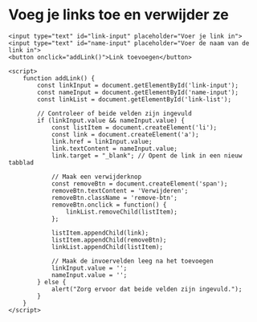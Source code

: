 <!DOCTYPE html>
<html lang="nl">
<head>
    <meta charset="UTF-8">
    <meta name="viewport" content="width=device-width, initial-scale=1.0">
    <title>Links Invoegen en Verwijderen</title>
    <style>
        /* Voeg wat eenvoudige stijlen toe voor betere leesbaarheid */
        ul {
            list-style-type: none;
            padding: 0;
        }
        li {
            margin: 10px 0;
        }
        .remove-btn {
            margin-left: 10px;
            color: red;
            cursor: pointer;
        }
    </style>
</head>
<body>
    <h1>Voeg je links toe en verwijder ze</h1>
    <ul id="link-list"></ul>

    <input type="text" id="link-input" placeholder="Voer je link in">
    <input type="text" id="name-input" placeholder="Voer de naam van de link in">
    <button onclick="addLink()">Link toevoegen</button>

    <script>
        function addLink() {
            const linkInput = document.getElementById('link-input');
            const nameInput = document.getElementById('name-input');
            const linkList = document.getElementById('link-list');

            // Controleer of beide velden zijn ingevuld
            if (linkInput.value && nameInput.value) {
                const listItem = document.createElement('li');
                const link = document.createElement('a');
                link.href = linkInput.value;
                link.textContent = nameInput.value;
                link.target = "_blank"; // Opent de link in een nieuw tabblad

                // Maak een verwijderknop
                const removeBtn = document.createElement('span');
                removeBtn.textContent = 'Verwijderen';
                removeBtn.className = 'remove-btn';
                removeBtn.onclick = function() {
                    linkList.removeChild(listItem);
                };

                listItem.appendChild(link);
                listItem.appendChild(removeBtn);
                linkList.appendChild(listItem);

                // Maak de invoervelden leeg na het toevoegen
                linkInput.value = '';  
                nameInput.value = '';  
            } else {
                alert("Zorg ervoor dat beide velden zijn ingevuld.");
            }
        }
    </script>
</body>
</html>
